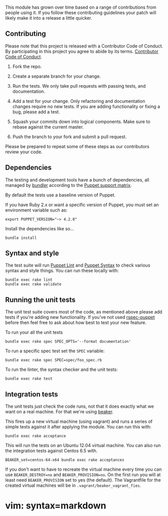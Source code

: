 This module has grown over time based on a range of contributions from
people using it. If you follow these contributing guidelines your patch
will likely make it into a release a little quicker.


## Contributing

Please note that this project is released with a Contributor Code of Conduct. By participating in this project you agree to abide by its terms. [Contributor Code of Conduct](https://voxpupuli.org/coc/).

1. Fork the repo.

1. Create a separate branch for your change.

1. Run the tests. We only take pull requests with passing tests, and
   documentation.

1. Add a test for your change. Only refactoring and documentation
   changes require no new tests. If you are adding functionality
   or fixing a bug, please add a test.

1. Squash your commits down into logical components. Make sure to rebase
   against the current master.

1. Push the branch to your fork and submit a pull request.

Please be prepared to repeat some of these steps as our contributors review
your code.

## Dependencies

The testing and development tools have a bunch of dependencies,
all managed by [bundler](http://bundler.io/) according to the
[Puppet support matrix](http://docs.puppetlabs.com/guides/platforms.html#ruby-versions).

By default the tests use a baseline version of Puppet.

If you have Ruby 2.x or want a specific version of Puppet,
you must set an environment variable such as:

    export PUPPET_VERSION="~> 4.2.0"

Install the dependencies like so...

    bundle install

## Syntax and style

The test suite will run [Puppet Lint](http://puppet-lint.com/) and
[Puppet Syntax](https://github.com/gds-operations/puppet-syntax) to
check various syntax and style things. You can run these locally with:

    bundle exec rake lint
    bundle exec rake validate

## Running the unit tests

The unit test suite covers most of the code, as mentioned above please
add tests if you're adding new functionality. If you've not used
[rspec-puppet](http://rspec-puppet.com/) before then feel free to ask
about how best to test your new feature.

To run your all the unit tests

    bundle exec rake spec SPEC_OPTS='--format documentation'

To run a specific spec test set the `SPEC` variable:

    bundle exec rake spec SPEC=spec/foo_spec.rb

To run the linter, the syntax checker and the unit tests:

    bundle exec rake test


## Integration tests

The unit tests just check the code runs, not that it does exactly what
we want on a real machine. For that we're using
[beaker](https://github.com/puppetlabs/beaker).

This fires up a new virtual machine (using vagrant) and runs a series of
simple tests against it after applying the module. You can run this
with:

    bundle exec rake acceptance

This will run the tests on an Ubuntu 12.04 virtual machine. You can also
run the integration tests against Centos 6.5 with.

    BEAKER_set=centos-64-x64 bundle exec rake acceptances

If you don't want to have to recreate the virtual machine every time you
can use `BEAKER_DESTROY=no` and `BEAKER_PROVISION=no`. On the first run you will
at least need `BEAKER_PROVISION` set to yes (the default). The Vagrantfile
for the created virtual machines will be in `.vagrant/beaker_vagrant_fies`.

# vim: syntax=markdown
